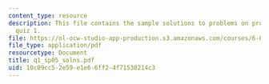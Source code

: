```yaml
---
content_type: resource
description: This file contains the sample solutions to problems on procedures, for
  quiz 1.
file: https://ol-ocw-studio-app-production.s3.amazonaws.com/courses/6-001-structure-and-interpretation-of-computer-programs-spring-2005/10c09cc52e59e1e66ff24f71538214c3_q1_sp05_solns.pdf
file_type: application/pdf
resourcetype: Document
title: q1_sp05_solns.pdf
uid: 10c09cc5-2e59-e1e6-6ff2-4f71538214c3
---
```

